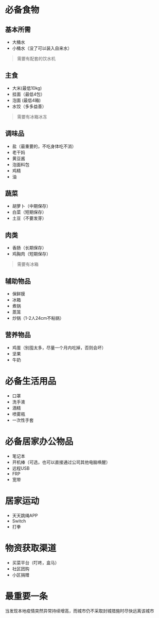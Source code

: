 # 必备食物
## 基本所需
- 大桶水
- 小桶水（没了可以装入自来水）
> 需要有配套的饮水机
## 主食
- 大米(最低10kg)
- 挂面（最低4包）
- 泡面 (最低4箱)
- 水饺（多多益善）
> 需要有冰箱冰冻
## 调味品
- 盐（最重要的，不吃身体吃不消）
- 老干妈
- 黄豆酱
- 泡面料包
- 鸡精
- 油
## 蔬菜
- 胡萝卜（中期保存）
- 白菜（短期保存）
- 土豆（不要发芽）
## 肉类
- 香肠（长期保存）
- 鸡胸肉（短期保存）
> 需要有冰箱
## 辅助物品
- 保鲜膜
- 冰箱
- 煮锅
- 蒸笼
- 炒锅（1-2人24cm不粘锅）
## 营养物品
- 鸡蛋（别囤太多，尽量一个月内吃掉，否则会坏）
- 坚果
- 牛奶
# 必备生活用品
- 口罩
- 洗手液
- 酒精
- 喷雾瓶
- 一次性手套
# 必备居家办公物品
- 笔记本
- 开机棒（可选，也可以直接通过公司其他电脑唤醒）
- 远程USB
- FRP
- 宽带
# 居家运动
- 天天跳绳APP
- Switch
- 打拳
# 物资获取渠道
- 买菜平台（叮咚，盒马）
- 社区团购
- 小区捐赠
# 最重要一条
当发现本地疫情突然异常持续增高，而城市仍不采取封城措施时尽快远离该城市
